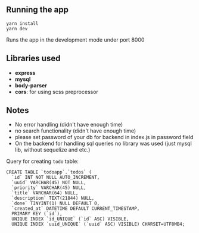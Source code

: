 ## Running the app

```
yarn install
yarn dev
```

Runs the app in the development mode under port 8000<br />

## Libraries used
- **express**
- **mysql**
- **body-parser**
- **cors**: for using scss preprocessor

## Notes
- No error handling (didn't have enough time)
- no search functionality (didn't have enough time)
- please set password of your db for backend in index.js in password field
- On the backend for handling sql queries no library was used (just mysql lib, without sequelize and etc.)

Query for creating `todo` table:
```
CREATE TABLE `todoapp`.`todos` (
  `id` INT NOT NULL AUTO_INCREMENT,
  `uuid` VARCHAR(45) NOT NULL,
  `priority` VARCHAR(45) NULL,
  `title` VARCHAR(64) NULL,
  `description` TEXT(21844) NULL,
  `done` TINYINT(1) NULL DEFAULT 0,
  `created_at` DATETIME DEFAULT CURRENT_TIMESTAMP,
  PRIMARY KEY (`id`),
  UNIQUE INDEX `id_UNIQUE` (`id` ASC) VISIBLE,
  UNIQUE INDEX `uuid_UNIQUE` (`uuid` ASC) VISIBLE) CHARSET=UTF8MB4;
```